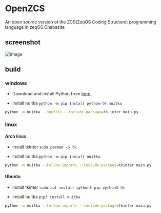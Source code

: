 # OpenZCS
An open source version of the ZCS(ZeqOS Coding Structure) programming language in zeqOS Chabazite

## screenshot

![image](https://user-images.githubusercontent.com/58103738/140604291-826011b9-8b7a-4158-a113-e6918959995e.png)

## build

### windows

- Download and install Python from [here](https://www.python.org/downloads/).

- Install nuitka `python -m pip install python-tk nuitka`

```bash
python -m nuitka --onefile --include-package=tk-inter main.py
```

### linux

#### Arch linux

- Install tkinter `sudo pacman -S tk`

- Install nuitka `python -m pip install nuitka`

```bash
python -m nuitka --follow-imports --include-package=tkinter main.py
```

#### Ubuntu

- Install tkinter `sudo apt install python3-pip python3-tk`

- Install nuitka `pip3 install nuitka`

```bash
python -m nuitka --follow-imports --include-package=tkinter main.py
```
